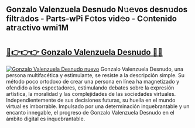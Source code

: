 ## Gonzalo Valenzuela Desnudo N𝚞𝚎vos desn𝚞dos filtr𝚊dos - Parts-wPi F𝚘tos vid𝚎o - C𝚘ntenido atr𝚊ctivo wmi1M

# <h2><a href="http://mb44a9.tromn.icu/?c=Gonzalo+Valenzuela+Desnudo">🔗👉👉👉 Gonzalo Valenzuela Desnudo 🔗🔗</a></h2>

[![Gonzalo Valenzuela Desnudo nuevo](https://i.imgur.com/pEAQMta.gif)](http://mb44a9.tromn.icu/?c=Gonzalo+Valenzuela+Desnudo)
Gonzalo Valenzuela Desnudo, una persona multifacética y estimulante, se resiste a la descripción simple. Su método poco ortodoxo de crear una persona en línea ha magnetizado y ofendido a los espectadores, estimulando debates sobre la expresión artística, la moralidad y las complejidades de las sociedades virtuales. Independientemente de sus decisiones futuras, su huella en el mundo virtual es imborrable. Impulsado por una determinación inquebrantable y un encanto innegable, el progreso de Gonzalo Valenzuela Desnudo en el ámbito digital es inquebrantable.
